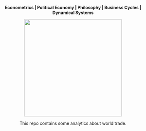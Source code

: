 <p align="center"><b>
Econometrics | Political Economy | Philosophy | Business Cycles | Dynamical Systems
</b></p>

<p align="center">
<img src="https://github.com/user-attachments/assets/17a6d3e3-d311-477c-86a2-3f512516903d" width="320" height="320">
</p>

<center>
This repo contains some analytics about world trade. 
</center>
